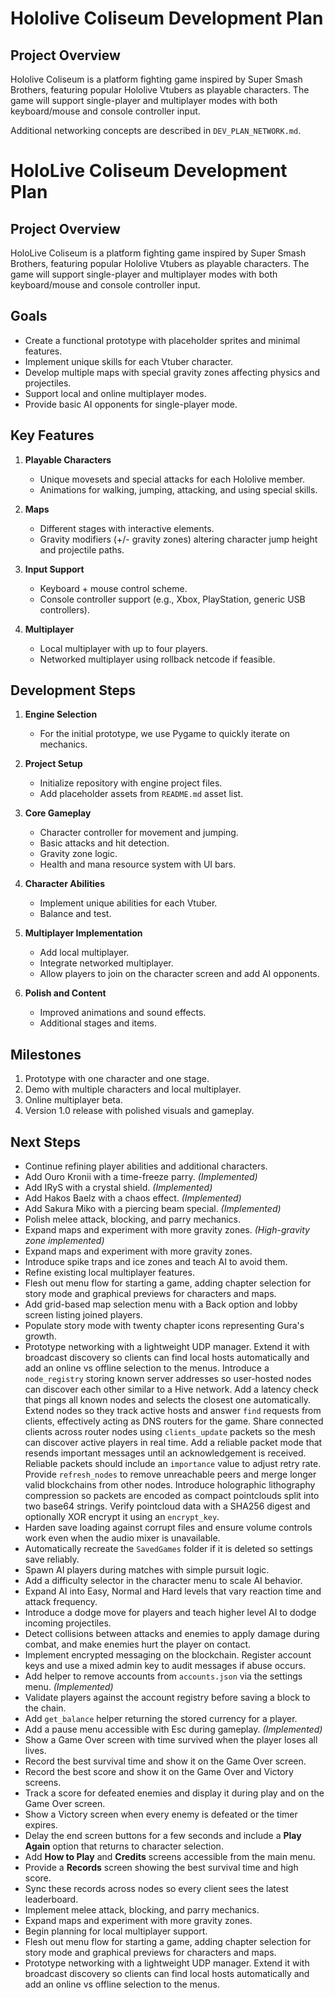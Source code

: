 
# Hololive Coliseum Development Plan

## Project Overview
Hololive Coliseum is a platform fighting game inspired by Super Smash Brothers, featuring popular Hololive Vtubers as playable characters. The game will support single-player and multiplayer modes with both keyboard/mouse and console controller input.

Additional networking concepts are described in `DEV_PLAN_NETWORK.md`.



# HoloLive Coliseum Development Plan

## Project Overview
HoloLive Coliseum is a platform fighting game inspired by Super Smash Brothers, featuring popular Hololive Vtubers as playable characters. The game will support single-player and multiplayer modes with both keyboard/mouse and console controller input.



## Goals
- Create a functional prototype with placeholder sprites and minimal features.
- Implement unique skills for each Vtuber character.
- Develop multiple maps with special gravity zones affecting physics and projectiles.
- Support local and online multiplayer modes.
- Provide basic AI opponents for single-player mode.

## Key Features
1. **Playable Characters**
   - Unique movesets and special attacks for each Hololive member.
   - Animations for walking, jumping, attacking, and using special skills.

2. **Maps**
   - Different stages with interactive elements.
   - Gravity modifiers (+/- gravity zones) altering character jump height and projectile paths.

3. **Input Support**
   - Keyboard + mouse control scheme.
   - Console controller support (e.g., Xbox, PlayStation, generic USB controllers).

4. **Multiplayer**
   - Local multiplayer with up to four players.
   - Networked multiplayer using rollback netcode if feasible.

## Development Steps
1. **Engine Selection**
   - For the initial prototype, we use Pygame to quickly iterate on mechanics.

2. **Project Setup**
   - Initialize repository with engine project files.
   - Add placeholder assets from `README.md` asset list.

3. **Core Gameplay**
   - Character controller for movement and jumping.
   - Basic attacks and hit detection.
   - Gravity zone logic.
   - Health and mana resource system with UI bars.

4. **Character Abilities**
   - Implement unique abilities for each Vtuber.
   - Balance and test.

5. **Multiplayer Implementation**
   - Add local multiplayer.
   - Integrate networked multiplayer.
   - Allow players to join on the character screen and add AI opponents.

6. **Polish and Content**
   - Improved animations and sound effects.
   - Additional stages and items.

## Milestones
1. Prototype with one character and one stage.
2. Demo with multiple characters and local multiplayer.
3. Online multiplayer beta.
4. Version 1.0 release with polished visuals and gameplay.

## Next Steps
- Continue refining player abilities and additional characters.
- Add Ouro Kronii with a time-freeze parry. *(Implemented)*
- Add IRyS with a crystal shield. *(Implemented)*
- Add Hakos Baelz with a chaos effect. *(Implemented)*
- Add Sakura Miko with a piercing beam special. *(Implemented)*
- Polish melee attack, blocking, and parry mechanics.
 - Expand maps and experiment with more gravity zones. *(High-gravity zone implemented)*
- Expand maps and experiment with more gravity zones.
- Introduce spike traps and ice zones and teach AI to avoid them.
- Refine existing local multiplayer features.
- Flesh out menu flow for starting a game, adding chapter selection for story mode and graphical previews for characters and maps.
- Add grid-based map selection menu with a Back option and lobby screen listing joined players.
- Populate story mode with twenty chapter icons representing Gura's growth.
- Prototype networking with a lightweight UDP manager. Extend it with broadcast
  discovery so clients can find local hosts automatically and add an online vs
  offline selection to the menus. Introduce a `node_registry` storing known
  server addresses so user-hosted nodes can discover each other similar to a
  Hive network. Add a latency check that pings all known nodes and selects the
  closest one automatically. Extend nodes so they track active hosts and answer
  `find` requests from clients, effectively acting as DNS routers for the game.
  Share connected clients across router nodes using `clients_update` packets so
  the mesh can discover active players in real time.
  Add a reliable packet mode that resends important messages until an
  acknowledgement is received. Reliable packets should include an
  ``importance`` value to adjust retry rate. Provide ``refresh_nodes`` to remove
  unreachable peers and merge longer valid blockchains from other nodes.
  Introduce holographic lithography compression so packets are encoded as
  compact pointclouds split into two base64 strings. Verify pointcloud data with
  a SHA256 digest and optionally XOR encrypt it using an `encrypt_key`.
- Harden save loading against corrupt files and ensure volume controls work even when the audio mixer is unavailable.
- Automatically recreate the `SavedGames` folder if it is deleted so settings save reliably.
- Spawn AI players during matches with simple pursuit logic.
- Add a difficulty selector in the character menu to scale AI behavior.
- Expand AI into Easy, Normal and Hard levels that vary reaction time and
  attack frequency.
- Introduce a dodge move for players and teach higher level AI to dodge incoming projectiles.
- Detect collisions between attacks and enemies to apply damage during combat,
  and make enemies hurt the player on contact.
- Implement encrypted messaging on the blockchain. Register account keys and
  use a mixed admin key to audit messages if abuse occurs.
- Add helper to remove accounts from `accounts.json` via the settings menu. *(Implemented)*
- Validate players against the account registry before saving a block to the
  chain.
- Add `get_balance` helper returning the stored currency for a player.
- Add a pause menu accessible with Esc during gameplay. *(Implemented)*
- Show a Game Over screen with time survived when the player loses all lives.
- Record the best survival time and show it on the Game Over screen.
- Record the best score and show it on the Game Over and Victory screens.
- Track a score for defeated enemies and display it during play and on the Game
  Over screen.
- Show a Victory screen when every enemy is defeated or the timer expires.
- Delay the end screen buttons for a few seconds and include a **Play Again**
  option that returns to character selection.
- Add **How to Play** and **Credits** screens accessible from the main menu.
- Provide a **Records** screen showing the best survival time and high score.
- Sync these records across nodes so every client sees the latest leaderboard.
- Implement melee attack, blocking, and parry mechanics.
- Expand maps and experiment with more gravity zones.
- Begin planning for local multiplayer support.
- Flesh out menu flow for starting a game, adding chapter selection for story mode and graphical previews for characters and maps.
- Prototype networking with a lightweight UDP manager. Extend it with broadcast
  discovery so clients can find local hosts automatically and add an online vs
  offline selection to the menus.